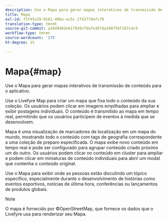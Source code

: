 ```yaml
---
description: Use o Mapa para gerar mapas interativos de transmissão de conteúdo para o aplicativo.
title: Mapa
exl-id: f5f45a39-0181-406a-ac5c-1f4377dafcf9
translation-type: tm+mt
source-git-commit: a2449482e617939cfda7e367da34875bf187c4c9
workflow-type: tm+mt
source-wordcount: '175'
ht-degree: 1%

---
```


# Mapa{#map}

Use o Mapa para gerar mapas interativos de transmissão de conteúdo para o aplicativo.

Use o Livefyre Map para criar um mapa que fixa todo o conteúdo da sua coleção. Os usuários podem clicar em imagens empilhadas para ampliar e exibir postagens individuais. O conteúdo é transmitido ao mapa em tempo real, permitindo que os usuários participem de eventos à medida que se desenvolvem.

Mapa é uma visualização de marcadores de localização em um mapa do mundo, mostrando todo o conteúdo com tags de geografia correspondente a uma coleção de preparo especificada. O mapa exibe novo conteúdo em tempo real e pode ser configurado para agrupar conteúdo criado próximo um do outro. Os usuários podem clicar no conteúdo em cluster para ampliar e podem clicar em miniaturas de conteúdo individuais para abrir um modal que contenha o conteúdo original.

Use o Mapa para exibir onde as pessoas estão discutindo um tópico específico, especialmente durante o desenvolvimento de histórias como eventos esportivos, notícias de última hora, conferências ou lançamentos de produtos globais.

>[!NOTE]
>
>O mapa é fornecido por ©OpenStreetMap, que fornece os dados que o Livefyre usa para renderizar seu Mapa.
